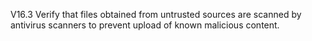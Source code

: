 V16.3 Verify that files obtained from untrusted sources are scanned by antivirus scanners to prevent upload of known malicious content.
